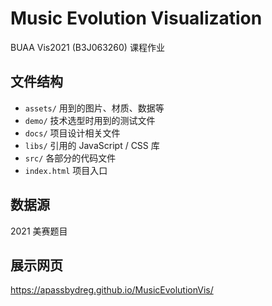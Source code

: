 # Music Evolution Visualization

BUAA Vis2021 (B3J063260) 课程作业

## 文件结构

- `assets/` 用到的图片、材质、数据等
- `demo/` 技术选型时用到的测试文件
- `docs/` 项目设计相关文件
- `libs/` 引用的 JavaScript / CSS 库
- `src/` 各部分的代码文件
- `index.html` 项目入口

## 数据源

2021 美赛题目

## 展示网页

https://apassbydreg.github.io/MusicEvolutionVis/
